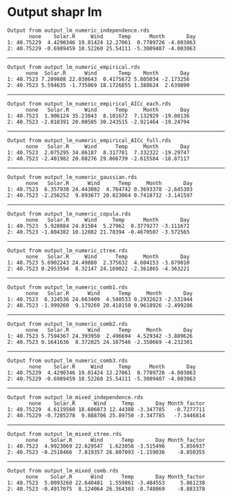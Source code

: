 # Output shapr lm

    Output from output_lm_numeric_independence.rds
           none    Solar.R     Wind     Temp      Month       Day
    1: 40.75229  4.4290346 19.81424 12.27061  0.7789726 -4.003063
    2: 40.75229 -0.6989459 10.52260 25.54111 -5.3009407 -4.003063

---

    Output from output_lm_numeric_empirical.rds
          none  Solar.R      Wind       Temp    Month       Day
    1: 40.7523 7.209808 22.030643  0.4175672 5.805034 -2.173256
    2: 40.7523 5.594635 -1.735069 18.1726855 1.388624  2.639890

---

    Output from output_lm_numeric_empirical_AICc_each.rds
          none   Solar.R     Wind      Temp     Month       Day
    1: 40.7523  1.906124 35.23043  8.101672  7.132929 -19.08136
    2: 40.7523 -2.018391 20.00505 30.243515 -2.921464 -19.24794

---

    Output from output_lm_numeric_empirical_AICc_full.rds
          none   Solar.R     Wind      Temp     Month       Day
    1: 40.7523  2.075295 34.86187  8.317781  7.332322 -19.29747
    2: 40.7523 -2.401982 20.08276 29.866739 -2.615584 -18.87117

---

    Output from output_lm_numeric_gaussian.rds
          none   Solar.R      Wind      Temp     Month       Day
    1: 40.7523  6.357938 24.443082  4.764742 0.3693378 -2.645303
    2: 40.7523 -2.256252  9.893677 20.823064 0.7418732 -3.141597

---

    Output from output_lm_numeric_copula.rds
          none   Solar.R     Wind     Temp      Month       Day
    1: 40.7523  5.928884 24.81504  5.27962  0.3779277 -3.111672
    2: 40.7523 -1.804382 10.12082 21.78394 -0.4670507 -3.572565

---

    Output from output_lm_numeric_ctree.rds
          none   Solar.R     Wind      Temp     Month       Day
    1: 40.7523 5.6902243 24.49880  2.375632  4.604153 -3.879010
    2: 40.7523 0.2953594  8.32147 24.169022 -2.361865 -4.363221

---

    Output from output_lm_numeric_comb1.rds
          none   Solar.R      Wind      Temp     Month       Day
    1: 40.7523  6.324536 24.663409  4.540533 0.2932623 -2.531944
    2: 40.7523 -1.999260  9.179269 20.418150 0.9618926 -2.499286

---

    Output from output_lm_numeric_comb2.rds
          none   Solar.R      Wind      Temp     Month       Day
    1: 40.7523 5.7594367 24.393950  2.496694  4.529342 -3.889626
    2: 40.7523 0.1641636  8.372025 24.107546 -2.350669 -4.232301

---

    Output from output_lm_numeric_comb3.rds
           none    Solar.R     Wind     Temp      Month       Day
    1: 40.75229  4.4290346 19.81424 12.27061  0.7789726 -4.003063
    2: 40.75229 -0.6989459 10.52260 25.54111 -5.3009407 -4.003063

---

    Output from output_lm_mixed_independence.rds
           none    Solar.R      Wind     Temp       Day Month_factor
    1: 40.75229  4.6119560 18.606073 12.44388 -3.347785   -0.7277711
    2: 40.75229 -0.7285278  9.888706 25.89750 -3.347785   -7.3446814

---

    Output from output_lm_mixed_ctree.rds
          none    Solar.R      Wind      Temp       Day Month_factor
    1: 40.7523  4.9923069 22.629547  1.623058 -3.515496     5.856937
    2: 40.7523 -0.2518466  7.819357 26.807093 -1.159036    -8.850355

---

    Output from output_lm_mixed_comb.rds
          none    Solar.R      Wind      Temp       Day Month_factor
    1: 40.7523  5.0093260 22.640481  1.559861 -3.484553     5.861238
    2: 40.7523 -0.4917075  8.124064 26.364303 -0.748069    -8.883378

